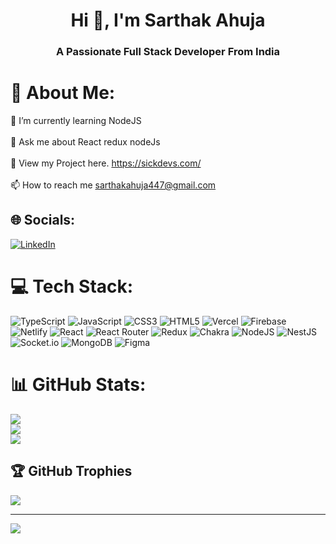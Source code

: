 <img src="https://imgs.search.brave.com/KeQgwl_O-CLzNs9uLw65vmeFnnRCcoG2wGeZz9PUWc4/rs:fit:1200:250:1/g:ce/aHR0cHM6Ly90aHVt/YnMuZ2Z5Y2F0LmNv/bS9CZXR0ZXJIYW5k/bWFkZUd1bGwtc2l6/ZV9yZXN0cmljdGVk/LmdpZg.gif" alt="">
<h1 align="center">Hi 👋, I'm Sarthak Ahuja</h1>
<h3 align="center">A Passionate Full Stack Developer From India</h3>



# 💫 About Me:
🌱 I’m currently learning NodeJS<br><br>💬 Ask me about React redux nodeJs<br><br>📝 View my Project here. https://sickdevs.com/<br><br>📫 How to reach me sarthakahuja447@gmail.com


## 🌐 Socials:
[![LinkedIn](https://img.shields.io/badge/LinkedIn-%230077B5.svg?logo=linkedin&logoColor=white)](https://www.linkedin.com/in/sarthakahuja-dev/) 

# 💻 Tech Stack:
![TypeScript](https://img.shields.io/badge/typescript-%23007ACC.svg?style=for-the-badge&logo=typescript&logoColor=white) ![JavaScript](https://img.shields.io/badge/javascript-%23323330.svg?style=for-the-badge&logo=javascript&logoColor=%23F7DF1E) ![CSS3](https://img.shields.io/badge/css3-%231572B6.svg?style=for-the-badge&logo=css3&logoColor=white) ![HTML5](https://img.shields.io/badge/html5-%23E34F26.svg?style=for-the-badge&logo=html5&logoColor=white) ![Vercel](https://img.shields.io/badge/vercel-%23000000.svg?style=for-the-badge&logo=vercel&logoColor=white) ![Firebase](https://img.shields.io/badge/firebase-%23039BE5.svg?style=for-the-badge&logo=firebase) ![Netlify](https://img.shields.io/badge/netlify-%23000000.svg?style=for-the-badge&logo=netlify&logoColor=#00C7B7) ![React](https://img.shields.io/badge/react-%2320232a.svg?style=for-the-badge&logo=react&logoColor=%2361DAFB) ![React Router](https://img.shields.io/badge/React_Router-CA4245?style=for-the-badge&logo=react-router&logoColor=white) ![Redux](https://img.shields.io/badge/redux-%23593d88.svg?style=for-the-badge&logo=redux&logoColor=white) ![Chakra](https://img.shields.io/badge/chakra-%234ED1C5.svg?style=for-the-badge&logo=chakraui&logoColor=white) ![NodeJS](https://img.shields.io/badge/node.js-6DA55F?style=for-the-badge&logo=node.js&logoColor=white) ![NestJS](https://img.shields.io/badge/nestjs-%23E0234E.svg?style=for-the-badge&logo=nestjs&logoColor=white) ![Socket.io](https://img.shields.io/badge/Socket.io-black?style=for-the-badge&logo=socket.io&badgeColor=010101) ![MongoDB](https://img.shields.io/badge/MongoDB-%234ea94b.svg?style=for-the-badge&logo=mongodb&logoColor=white) 	![Figma](https://img.shields.io/badge/figma-%23F24E1E.svg?style=for-the-badge&logo=figma&logoColor=white)
# 📊 GitHub Stats:
 ![](https://github-readme-stats.vercel.app/api?username=0x-Sarthak&theme=highcontrast&hide_border=false&include_all_commits=true&count_private=true)<br/>
 ![](https://github-readme-streak-stats.herokuapp.com/?user=0x-Sarthak&theme=highcontrast&hide_border=false)<br/>
 ![](https://github-readme-stats.vercel.app/api/top-langs/?username=0x-Sarthak&theme=highcontrast&hide_border=false&include_all_commits=true&count_private=true&layout=compact)

## 🏆 GitHub Trophies
![](https://github-profile-trophy.vercel.app/?username=0x-Sarthak&theme=tokyonight&no-frame=true&no-bg=true&margin-w=60)

---
[![](https://visitcount.itsvg.in/api?id=0x-Sarthak&icon=0&color=0)](https://visitcount.itsvg.in)

<!-- Proudly created with GPRM ( https://gprm.itsvg.in ) -->
